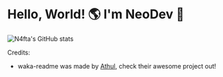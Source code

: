 # Hello, World! 🌎 I'm NeoDev 👋

![N4fta's GitHub stats](https://github-readme-stats.vercel.app/api?username=n4fta&show_icons=true&theme=tokyonight)

<!--START_SECTION:waka-->
<!--END_SECTION:waka-->

Credits:
- waka-readme was made by [Athul](https://github.com/athul/waka-readme?tab=readme-ov-file), check their awesome project out!
